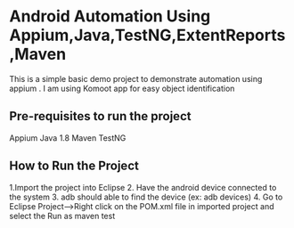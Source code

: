 # Android Automation Using Appium,Java,TestNG,ExtentReports,Maven
This is a simple basic demo project to demonstrate automation using appium .
I am using Komoot app for easy object identification

Pre-requisites to run the project
---------------------------------- 
Appium 
Java 1.8
Maven
TestNG

How to Run the Project
----------------------- 
1.Import the project into Eclipse
2. Have the android device connected to the system
3. adb should able to find the device (ex: adb devices)
4. Go to Eclipse Project-->Right click on the POM.xml file in imported project and select the Run as maven test


